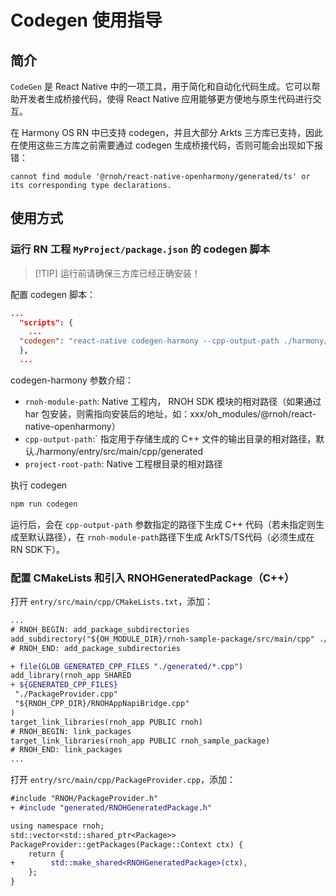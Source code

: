 # Codegen 使用指导

## 简介

`CodeGen` 是 React Native 中的一项工具，用于简化和自动化代码生成。它可以帮助开发者生成桥接代码，使得 React Native 应用能够更方便地与原生代码进行交互。

在 Harmony OS RN 中已支持 codegen，并且大部分 Arkts 三方库已支持，因此在使用这些三方库之前需要通过 codegen 生成桥接代码，否则可能会出现如下报错：

```
cannot find module '@rnoh/react-native-openharmony/generated/ts' or its corresponding type declarations.
```

## 使用方式

### 运行 RN 工程 `MyProject/package.json` 的 codegen 脚本

> [!TIP] 运行前请确保三方库已经正确安装！

配置 codegen 脚本：

```json
...
  "scripts": {
    ...
  "codegen": "react-native codegen-harmony --cpp-output-path ./harmony/entry/src/main/cpp/generated --rnoh-module-path ./harmony/entry/oh_modules/@rnoh/react-native-openharmony"
  },
  ...
```

codegen-harmony 参数介绍：

- `rnoh-module-path`: Native 工程内， RNOH SDK 模块的相对路径（如果通过 har 包安装，则需指向安装后的地址，如：xxx/oh_modules/@rnoh/react-native-openharmony）
- `cpp-output-path`:` 指定⽤于存储⽣成的 C++ 文件的输出⽬录的相对路径，默认./harmony/entry/src/main/cpp/generated
- `project-root-path`: Native 工程根⽬录的相对路径

执行 codegen

```bash
npm run codegen
```

运行后，会在 `cpp-output-path` 参数指定的路径下生成 C++ 代码（若未指定则生成至默认路径），在 `rnoh-module-path`路径下生成 ArkTS/TS代码（必须生成在RN SDK下）。

### 配置 CMakeLists 和引入 RNOHGeneratedPackage（C++）

打开 `entry/src/main/cpp/CMakeLists.txt`，添加：

```diff
...
# RNOH_BEGIN: add_package_subdirectories
add_subdirectory("${OH_MODULE_DIR}/rnoh-sample-package/src/main/cpp" ./sample-package)
# RNOH_END: add_package_subdirectories

+ file(GLOB GENERATED_CPP_FILES "./generated/*.cpp")
add_library(rnoh_app SHARED
+ ${GENERATED_CPP_FILES}
 "./PackageProvider.cpp"
 "${RNOH_CPP_DIR}/RNOHAppNapiBridge.cpp"
)
target_link_libraries(rnoh_app PUBLIC rnoh)
# RNOH_BEGIN: link_packages
target_link_libraries(rnoh_app PUBLIC rnoh_sample_package)
# RNOH_END: link_packages
...
```

打开 `entry/src/main/cpp/PackageProvider.cpp`，添加：

```diff
#include "RNOH/PackageProvider.h"
+ #include "generated/RNOHGeneratedPackage.h"

using namespace rnoh;
std::vector<std::shared_ptr<Package>>
PackageProvider::getPackages(Package::Context ctx) {
    return {
+        std::make_shared<RNOHGeneratedPackage>(ctx),
    };
}
```
